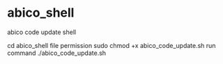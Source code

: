 # abico_shell
abico code update shell

cd abico_shell
file permission
sudo chmod +x abico_code_update.sh
run command
./abico_code_update.sh
